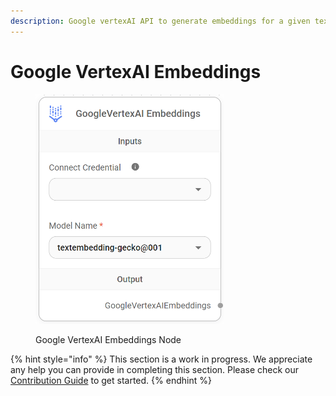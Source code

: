 ```yaml
---
description: Google vertexAI API to generate embeddings for a given text.
---
```


# Google VertexAI Embeddings

<figure><img src="../../../.gitbook/assets/image (8) (1).png" alt="" width="301"><figcaption><p>Google VertexAI Embeddings Node</p></figcaption></figure>

{% hint style="info" %}
This section is a work in progress. We appreciate any help you can provide in completing this section. Please check our [Contribution Guide](https://toi500.gitbook.io/flowise-docs/contributing) to get started.
{% endhint %}
